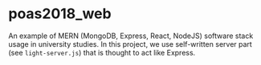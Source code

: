 # poas2018_web

An example of MERN (MongoDB, Express, React, NodeJS) software stack usage in university studies.
In this project, we use self-written server part (see `light-server.js`) that is thought to act like Express.
